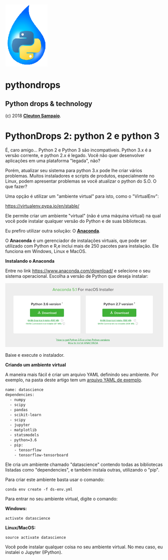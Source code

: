 ![](../python-drops.png)
# pythondrops
## Python drops &amp; technology

(c) 2018 [**Cleuton Sampaio**](https://github.com/cleuton).

# PythonDrops 2: python 2 e python 3

É, caro amigo... Python 2 e Python 3 são incompatíveis. Python 3.x é a versão corrente, e python 2.x é legado. Você não quer desenvolver aplicações em uma plataforma "legada", não? 

Porém, atualizar seu sistema para python 3.x pode lhe criar vários problemas. Muitos instaladores e scripts de produtos, especialmente no Linux, podem apresentar problemas se você atualizar o python do S.O. O que fazer? 

Uma opção é utilizar um "ambiente virtual" para isto, como o "VirtualEnv": 

https://virtualenv.pypa.io/en/stable/

Ele permite criar um ambiente "virtual" (não é uma máquina virtual) na qual você pode instalar qualquer versão do Python e de suas bibliotecas. 

Eu prefiro utilizar outra solução: O [**Anaconda**](https://www.anaconda.com).

O **Anaconda** é um gerenciador de instalações virtuais, que pode ser utilizado com Python e R,e inclui mais de 250 pacotes para instalação. Ele funciona em Windows, Linux e MacOS. 

**Instalando o Anaconda**

Entre no link https://www.anaconda.com/download/ e selecione o seu sistema operacional. Escolha a versão de Python que deseja instalar: 

![](./im1.png)

Baixe e execute o instalador.

**Criando um ambiente virtual**

A maneira mais fácil é criar um arquivo YAML definindo seu ambiente. Por exemplo, na pasta deste artigo tem um [arquivo YAML de exemplo](./ds-env.yml). 
```
name: datascience
dependencies:
  - numpy
  - scipy
  - pandas
  - scikit-learn
  - scipy
  - jupyter
  - matplotlib
  - statsmodels
  - python=3.6
  - pip:
    - tensorflow
    - tensorflow-tensorboard
```
Ele cria um ambiente chamado "datascience" contendo todas as bibliotecas listadas como "dependencies", e também instala outras, utilizando o "pip".

Para criar este ambiente basta usar o comando: 
```
conda env create -f ds-env.yml
```
Para entrar no seu ambiente virtual, digite o comando: 

**Windows:**
```
activate datascience
```
**Linux/MacOS:**
```
source activate datascience
```
Você pode instalar qualquer coisa no seu ambiente virtual. No meu caso, eu instalei o Jupyter (IPython).
